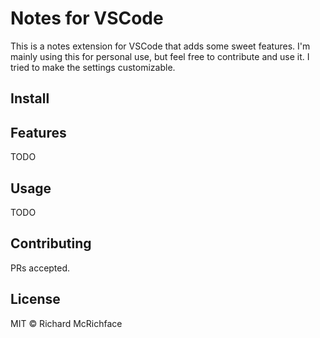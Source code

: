 # Notes for VSCode

This is a notes extension for VSCode that adds some sweet features. I'm mainly using this for personal use, but feel free to contribute and use it. I tried to make the settings customizable.

## Install

## Features

TODO

## Usage

TODO

## Contributing

PRs accepted.

## License

MIT © Richard McRichface